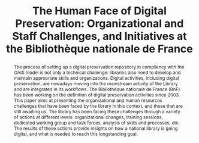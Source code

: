 ---
abstract: 'The process of setting up a digital preservation repository in compliancy
  with the OAIS model is not only a technical challenge: libraries also need to develop
  and maintain appropriate skills and organizations. Digital activities, including
  digital preservation, are nowadays moving into the mainstream activity of the Library
  and are integrated in its workflows. The Bibliothèque nationale de France (BnF)
  has been working on the definition of digital preservation activities since 2003.
  This paper aims at presenting the organizational and human resources challenges
  that have been faced by the library in this context, and those that are still awaiting
  us. The library has been facing these challenges through a variety of actions at
  different levels: organizational changes, training sessions, dedicated working group
  and task forces, analysis of skills and processes, etc. The results of these actions
  provide insights on how a national library is going digital, and what is needed
  to reach this longstanding goal.'
creators:
- Bermès, Emmanuelle
- Faudet, Louise
date: null
document_url: https://services.phaidra.univie.ac.at/api/object/o:294008/download
grand_parent: iPRES
institutions: []
keywords:
- san francisco
landing_page_url: https://phaidra.univie.ac.at/o:294008
language: eng
layout: publication
license: CC BY-SA 3.0 AT
notes_url: null
parent: iPRES 2009
publication_type: paper
size: 1153004
slides_url: null
source_name: iPRES
title: 'The Human Face of Digital Preservation: Organizational and Staff Challenges,
  and Initiatives at the Bibliothèque nationale de France'
year: 2009
---